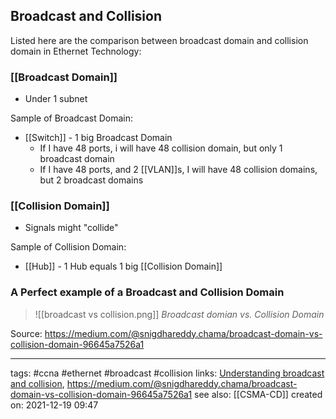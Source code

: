## Broadcast and Collision
Listed here are the comparison between broadcast domain and collision domain in Ethernet Technology:

### [[Broadcast Domain]] 
- Under 1 subnet

Sample of Broadcast Domain:

- [[Switch]] - 1 big Broadcast Domain
	- If I have 48 ports, i will have 48 collision domain, but only 1 broadcast domain
	- If I have 48 ports, and 2 [[VLAN]]s, I will have 48 collision domains, but 2 broadcast domains


### [[Collision Domain]] 
- Signals might "collide"

Sample of Collision Domain:
 - [[Hub]] - 1 Hub equals 1 big [[Collision Domain]]


### A Perfect example of a Broadcast and Collision Domain

>![[broadcast vs collision.png]]
>*Broadcast domian vs. Collision Domain*
>
Source: https://medium.com/@snigdhareddy.chama/broadcast-domain-vs-collision-domain-96645a7526a1


---
tags: #ccna #ethernet #broadcast #collision
links: [Understanding broadcast and collision](https://ccnaphilippines.teachable.com/courses/742904/lectures/15871505), https://medium.com/@snigdhareddy.chama/broadcast-domain-vs-collision-domain-96645a7526a1
see also: [[CSMA-CD]]
created on: 2021-12-19 09:47